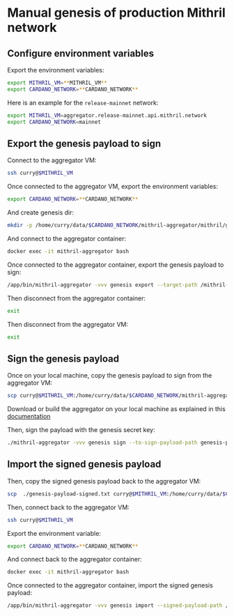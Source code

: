 # Manual genesis of production Mithril network

## Configure environment variables

Export the environment variables:

```bash
export MITHRIL_VM=**MITHRIL_VM**
export CARDANO_NETWORK=**CARDANO_NETWORK**
```

Here is an example for the `release-mainnet` network:

```bash
export MITHRIL_VM=aggregator.release-mainnet.api.mithril.network
export CARDANO_NETWORK=mainnet
```

## Export the genesis payload to sign

Connect to the aggregator VM:

```bash
ssh curry@$MITHRIL_VM
```

Once connected to the aggregator VM, export the environment variables:

```bash
export CARDANO_NETWORK=**CARDANO_NETWORK**
```

And create genesis dir:

```bash
mkdir -p /home/curry/data/$CARDANO_NETWORK/mithril-aggregator/mithril/genesis
```

And connect to the aggregator container:

```bash
docker exec -it mithril-aggregator bash
```

Once connected to the aggregator container, export the genesis payload to sign:

```bash
/app/bin/mithril-aggregator -vvv genesis export --target-path /mithril-aggregator/mithril/genesis/genesis-payload-to-sign.txt
```

Then disconnect from the aggregator container:

```bash
exit
```

Then disconnect from the aggregator VM:

```bash
exit
```

## Sign the genesis payload

Once on your local machine, copy the genesis payload to sign from the aggregator VM:

```bash
scp curry@$MITHRIL_VM:/home/curry/data/$CARDANO_NETWORK/mithril-aggregator/mithril/genesis/genesis-payload-to-sign.txt .
```

Download or build the aggregator on your local machine as explained in this [documentation](https://mithril.network/doc/manual/developer-docs/nodes/mithril-aggregator#download-source)

Then, sign the payload with the genesis secret key:

```bash
./mithril-aggregator -vvv genesis sign --to-sign-payload-path genesis-payload-to-sign.txt --target-signed-payload-path genesis-payload-signed.txt --genesis-secret-key-path genesis.sk
```

## Import the signed genesis payload

Then, copy the signed genesis payload back to the aggregator VM:

```bash
scp  ./genesis-payload-signed.txt curry@$MITHRIL_VM:/home/curry/data/$CARDANO_NETWORK/mithril-aggregator/mithril/genesis/genesis-payload-signed.txt
```

Then, connect back to the aggregator VM:

```bash
ssh curry@$MITHRIL_VM
```

Export the environment variable:

```bash
export CARDANO_NETWORK=**CARDANO_NETWORK**
```

And connect back to the aggregator container:

```bash
docker exec -it mithril-aggregator bash
```

Once connected to the aggregator container, import the signed genesis payload:

```bash
/app/bin/mithril-aggregator -vvv genesis import --signed-payload-path /mithril-aggregator/mithril/genesis/genesis-payload-signed.txt
```
